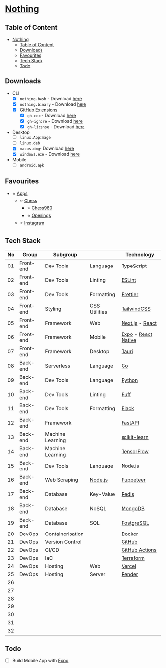 # [Nothing](https://hieudoanm.github.io/nothing)

## Table of Content

- [Nothing](#nothing)
  - [Table of Content](#table-of-content)
  - [Downloads](#downloads)
  - [Favourites](#favourites)
  - [Tech Stack](#tech-stack)
  - [Todo](#todo)

## Downloads

- CLI
  - [x] `nothing.bash` - Download [here](./packages/cli/bash/dist/nothing.bash)
  - [x] `nothing.binary` - Download [here](./packages/cli/go/cobra/bin/nothing)
  - [x] [GitHub Extensions](https://cli.github.com/manual/gh_extension)
    - [x] `gh-coc` - Download [here](./packages/cli/go/github/extensions/gh-coc/bin/gh-coc)
    - [x] `gh-ignore` - Download [here](./packages/cli/go/github/extensions/gh-ignore/bin/gh-ignore)
    - [x] `gh-license` - Download [here](./packages/cli/go/github/extensions/gh-license/bin/gh-license)
- Desktop
  - [ ] `linux.AppImage`
  - [ ] `linux.deb`
  - [x] `macos.dmg`- Download [here](./packages/frontend/web/src-tauri/dist/dmg/nothing_0.0.1_aarch64.dmg)
  - [x] `windows.exe` - Download [here](./packages/frontend/web/src-tauri/dist/exe/nothing_0.0.1_x64-setup.exe)
- Mobile
  - [ ] `android.apk`

## Favourites

- ⭐ [Apps](https://hieudoanm.github.io/nothing/apps)
  - ⭐ [Chess](https://hieudoanm.github.io/nothing/apps/chess)
    - ⭐ [Chess960](https://hieudoanm.github.io/nothing/apps/chess/books/chess960)
    - ⭐ [Openings](https://hieudoanm.github.io/nothing/apps/chess/books/openings)
  - ⭐ [Instagram](https://hieudoanm.github.io/nothing/apps/instagram)

## Tech Stack

| No  | Group     | Subgroup         |                    | Technology                                  |
| --- | --------- | ---------------- | ------------------ | ------------------------------------------- |
| 01  | Front-end | Dev Tools        | Language           | [TypeScript][typescript]                    |
| 02  | Front-end | Dev Tools        | Linting            | [ESLint][eslint]                            |
| 03  | Front-end | Dev Tools        | Formatting         | [Prettier][prettier]                        |
| 04  | Front-end | Styling          | CSS Utilities      | [TailwindCSS][tailwindcss]                  |
| 05  | Front-end | Framework        | Web                | [Next.js][next.js] - [React][react]         |
| 06  | Front-end | Framework        | Mobile             | [Expo][expo] - [React Native][react-native] |
| 07  | Front-end | Framework        | Desktop            | [Tauri][tauri]                              |
| 08  | Back-end  | Serverless       | Language           | [Go][go]                                    |
| 09  | Back-end  | Dev Tools        | Language           | [Python][python]                            |
| 10  | Back-end  | Dev Tools        | Linting            | [Ruff][ruff]                                |
| 11  | Back-end  | Dev Tools        | Formatting         | [Black][black]                              |
| 12  | Back-end  | Framework        |                    | [FastAPI][fastapi]                          |
| 13  | Back-end  | Machine Learning |                    | [scikit-learn][scikit-learn]                |
| 14  | Back-end  | Machine Learning |                    | [TensorFlow][tensorflow]                    |
| 15  | Back-end  | Dev Tools        | Language           | [Node.js][node.js]                          |
| 16  | Back-end  | Web Scraping     | [Node.js][node.js] | [Puppeteer][puppeteer]                      |
| 17  | Back-end  | Database         | Key-Value          | [Redis][redis]                              |
| 18  | Back-end  | Database         | NoSQL              | [MongoDB][mongodb]                          |
| 19  | Back-end  | Database         | SQL                | [PostgreSQL][postgresql]                    |
| 20  | DevOps    | Containerisation |                    | [Docker][docker]                            |
| 21  | DevOps    | Version Control  |                    | [GitHub][gh]                                |
| 22  | DevOps    | CI/CD            |                    | [GitHub Actions][gh-actions]                |
| 23  | DevOps    | IaC              |                    | [Terraform][terraform]                      |
| 24  | DevOps    | Hosting          | Web                | [Vercel][vercel]                            |
| 25  | DevOps    | Hosting          | Server             | [Render][render]                            |
| 26  |           |                  |                    |                                             |
| 27  |           |                  |                    |                                             |
| 28  |           |                  |                    |                                             |
| 29  |           |                  |                    |                                             |
| 30  |           |                  |                    |                                             |
| 31  |           |                  |                    |                                             |
| 32  |           |                  |                    |                                             |

## Todo

- [ ] Build Mobile App with [Expo](https://expo.dev)

[black]: https://black.readthedocs.io/en/stable/
[docker]: https://www.docker.com/
[eslint]: https://eslint.org/
[expo]: https://expo.dev/
[fastapi]: https://fastapi.tiangolo.com/
[gh]: https://github.com/
[gh-actions]: https://github.com/features/actions
[go]: https://go.dev/
[mongodb]: https://www.mongodb.com/
[next.js]: https://nextjs.org/
[node.js]: https://nodejs.org/en
[postgresql]: https://www.postgresql.org/
[prettier]: https://prettier.io/
[puppeteer]: https://pptr.dev/
[python]: https://www.python.org/
[react]: https://react.dev/
[react-native]: https://reactnative.dev/
[redis]: https://redis.io/
[render]: https://render.com/
[ruff]: https://docs.astral.sh/ruff/
[scikit-learn]: https://scikit-learn.org/
[tailwindcss]: https://tailwindcss.com/
[tensorflow]: https://www.tensorflow.org/
[tauri]: https://v2.tauri.app/
[terraform]: https://www.terraform.io
[typescript]: https://www.typescriptlang.org/
[vercel]: https://vercel.com/
